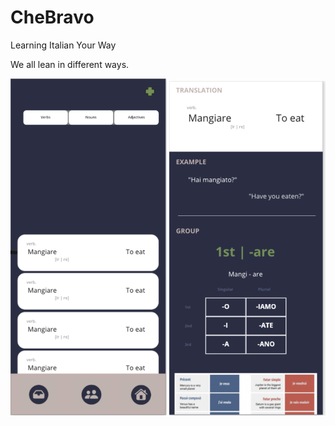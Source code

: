 # CheBravo
Learning Italian Your Way


We all lean in different ways.

<div>
<img src="./assets/cover.png" width="250">
<img src="./assets/verbExample.png" width="250">
</div>
